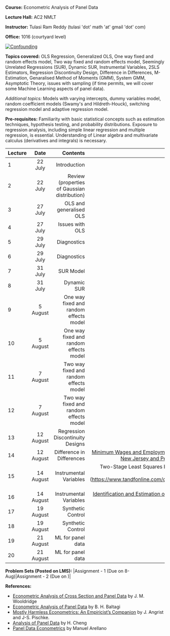 **Course:** Econometric Analysis of Panel Data

**Lecture Hall:** AC2 NMLT

**Instructor:** Tulasi Ram Reddy (tulasi 'dot' math 'at' gmail 'dot' com)

**Office:** 1016 (courtyard level)

[![Confounding](https://imgs.xkcd.com/comics/confounding_variables.png)](https://xkcd.com/2560/ "You can find a perfect correlation if you just control for the residual.")


**Topics covered:**  OLS Regression, Generalized OLS, One way fixed and random effects model, Two way fixed and random effects model, Seemingly Unrelated Regressions (SUR), Dynamic SUR, Instrumental Variables, 2SLS Estimators, Regression Discontinuity Design, Difference in Differences, M-Estimation, Genaralised Method of Moments (GMM), System GMM, Asymptotic Theory, issues with sampling (if time permits, we will cover some Machine Learning aspects of panel data). 

*Additional topics:* Models with varying intercepts,  dummy variables model,  random  coefficient  models (Swamy's and Hildreth-Houck),  switching  regression model and adaptive regression model. 


**Pre-requisites:** Familiarity with basic statistical concepts such as estimation techniques, hypothesis testing, and probability distributions. 
Exposure to regression analysis, including simple linear regression and multiple regression, is essential.
Understanding of Linear algebra and multivariate calculus (derivatives and integrals)  is necessary. 

| Lecture   | Date   | Contents     | Supplementary material |
| :------------- | :----------: | -----------: | -----------: |
|  1 | 22 July | Introduction | |
|  2 | 22 July | Review (properties of Gaussian distribution) | |
|  3 | 27 July | OLS and generalised OLS | |
|  4 | 27 July | Issues with OLS | |
|  5 | 29 July | Diagnostics | |
|  6 | 29 July | Diagnostics | |
|  7 | 31 July | SUR Model | |
|  8 | 31 July | Dynamic SUR| |
|  9 | 5 August | One way fixed and random effects model | Chapters 2, 3 and 4 of Baltagi|
|  10 |5 August | One way fixed and random effects model | Chapters 2 and 3 of Hsiao Cheng|
|  11 |7 August | Two way fixed and random effects model| Chapters 2, 3 and 4 of Baltagi |
|  12 |7 August | Two way fixed and random effects model | Chapters 2 and 3 of Hsiao Cheng|
|  13 |12 August | Regression Discontinuity Designs | |
|  14 |12 August | Difference in Differences  |[Minimum Wages and Employment: A Case Study of the Fast-Food Industry in New Jersey and Pennsylvania](https://www.jstor.org/stable/2118030) by David Card and Alan B. Krueger |
|  15 |14 August |Instrumental Variables | Two-Stage Least Squares Estimation of Average Causal Effects in Models with Variable Treatment Intensity](https://www.tandfonline.com/doi/abs/10.1080/01621459.1995.10476535) by Guido W. Imbens and Joshua D. Angrist |
|  16 |14 August | Instrumental Variables | [Identification and Estimation of Local Average Treatment Effects](https://www.jstor.org/stable/2951620) by Guido W. Imbens and Joshua D. Angrist |
|  17 |19 August |  Synthetic Control | |
|  18 |19 August | Synthetic Control| |
|  19 |21 August | ML for panel data | |
|  20 |21 August | ML for panel data | |









**Problem Sets (Posted on LMS):** |Assignment - 1 (Due on 8-Aug)|Assignment - 2 (Due on )|


**References:**
- [Econometric Analysis of Cross Section and Panel Data](https://mitpress.mit.edu/9780262232586/econometric-analysis-of-cross-section-and-panel-data/) by J. M. Wooldridge
- [Econometric Analysis of Panel Data](https://bcs.wiley.com/he-bcs/Books?action=index&bcsId=4338&itemId=1118672321) by B. H. Baltagi
- [Mostly Harmless Econometrics: An Empiricist’s Companion](https://press.princeton.edu/books/paperback/9780691120355/mostly-harmless-econometrics) by J. Angrist and J-S. Pischke. 
- [Analysis of Panel Data](https://www.cambridge.org/core/books/analysis-of-panel-data/C24D71CDE5844F602E3F43526E207C70) by H. Cheng
- [Panel Data Econometrics](https://academic.oup.com/book/34755?login=true) by Manuel Arellano
